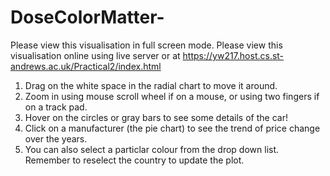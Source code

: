 # DoseColorMatter-
Please view this visualisation in full screen mode. 
Please view this visualisation online using live server or at https://yw217.host.cs.st-andrews.ac.uk/Practical2/index.html
1. Drag on the white space in the radial chart to move it around. 
2. Zoom in using mouse scroll wheel if on a mouse, or using two fingers if on a track pad. 
3. Hover on the circles or gray bars to see some details of the car!
4. Click on a manufacturer (the pie chart) to see the trend of price change over the years. 
5. You can also select a particlar colour from the drop down list. Remember to reselect the country to update the plot. 

